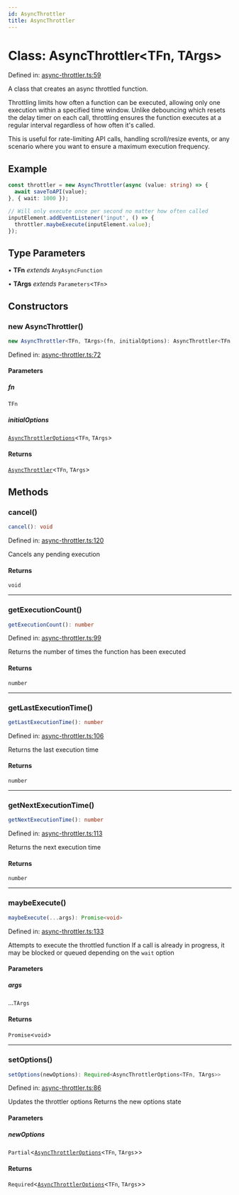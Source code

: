 ```yaml
---
id: AsyncThrottler
title: AsyncThrottler
---
```


<!-- DO NOT EDIT: this page is autogenerated from the type comments -->

# Class: AsyncThrottler\<TFn, TArgs\>

Defined in: [async-throttler.ts:59](https://github.com/TanStack/pacer/blob/main/packages/pacer/src/async-throttler.ts#L59)

A class that creates an async throttled function.

Throttling limits how often a function can be executed, allowing only one execution within a specified time window.
Unlike debouncing which resets the delay timer on each call, throttling ensures the function executes at a
regular interval regardless of how often it's called.

This is useful for rate-limiting API calls, handling scroll/resize events, or any scenario where you want to
ensure a maximum execution frequency.

## Example

```ts
const throttler = new AsyncThrottler(async (value: string) => {
  await saveToAPI(value);
}, { wait: 1000 });

// Will only execute once per second no matter how often called
inputElement.addEventListener('input', () => {
  throttler.maybeExecute(inputElement.value);
});
```

## Type Parameters

• **TFn** *extends* `AnyAsyncFunction`

• **TArgs** *extends* `Parameters`\<`TFn`\>

## Constructors

### new AsyncThrottler()

```ts
new AsyncThrottler<TFn, TArgs>(fn, initialOptions): AsyncThrottler<TFn, TArgs>
```

Defined in: [async-throttler.ts:72](https://github.com/TanStack/pacer/blob/main/packages/pacer/src/async-throttler.ts#L72)

#### Parameters

##### fn

`TFn`

##### initialOptions

[`AsyncThrottlerOptions`](../interfaces/asyncthrottleroptions.md)\<`TFn`, `TArgs`\>

#### Returns

[`AsyncThrottler`](asyncthrottler.md)\<`TFn`, `TArgs`\>

## Methods

### cancel()

```ts
cancel(): void
```

Defined in: [async-throttler.ts:120](https://github.com/TanStack/pacer/blob/main/packages/pacer/src/async-throttler.ts#L120)

Cancels any pending execution

#### Returns

`void`

***

### getExecutionCount()

```ts
getExecutionCount(): number
```

Defined in: [async-throttler.ts:99](https://github.com/TanStack/pacer/blob/main/packages/pacer/src/async-throttler.ts#L99)

Returns the number of times the function has been executed

#### Returns

`number`

***

### getLastExecutionTime()

```ts
getLastExecutionTime(): number
```

Defined in: [async-throttler.ts:106](https://github.com/TanStack/pacer/blob/main/packages/pacer/src/async-throttler.ts#L106)

Returns the last execution time

#### Returns

`number`

***

### getNextExecutionTime()

```ts
getNextExecutionTime(): number
```

Defined in: [async-throttler.ts:113](https://github.com/TanStack/pacer/blob/main/packages/pacer/src/async-throttler.ts#L113)

Returns the next execution time

#### Returns

`number`

***

### maybeExecute()

```ts
maybeExecute(...args): Promise<void>
```

Defined in: [async-throttler.ts:133](https://github.com/TanStack/pacer/blob/main/packages/pacer/src/async-throttler.ts#L133)

Attempts to execute the throttled function
If a call is already in progress, it may be blocked or queued depending on the `wait` option

#### Parameters

##### args

...`TArgs`

#### Returns

`Promise`\<`void`\>

***

### setOptions()

```ts
setOptions(newOptions): Required<AsyncThrottlerOptions<TFn, TArgs>>
```

Defined in: [async-throttler.ts:86](https://github.com/TanStack/pacer/blob/main/packages/pacer/src/async-throttler.ts#L86)

Updates the throttler options
Returns the new options state

#### Parameters

##### newOptions

`Partial`\<[`AsyncThrottlerOptions`](../interfaces/asyncthrottleroptions.md)\<`TFn`, `TArgs`\>\>

#### Returns

`Required`\<[`AsyncThrottlerOptions`](../interfaces/asyncthrottleroptions.md)\<`TFn`, `TArgs`\>\>
